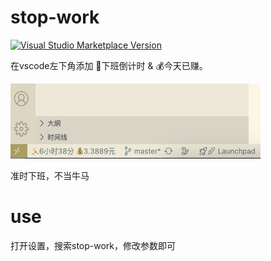 # stop-work

<a href="https://marketplace.visualstudio.com/items?itemName=blairyue.stop-work" target="__blank"><img src="https://img.shields.io/visual-studio-marketplace/v/blairyue.stop-work.svg?color=blue&amp;label=VS%20Code%20Marketplace&logo=visual-studio-code" alt="Visual Studio Marketplace Version" /></a>

在vscode左下角添加 🏃下班倒计时 & 💰今天已赚。

<img src="./res/preview.png" width="400" height="120" />

准时下班，不当牛马

# use
打开设置，搜索stop-work，修改参数即可

